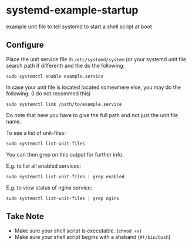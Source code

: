 # systemd-example-startup
example unit file to tell systemd to start a shell script at boot

## Configure

Place the unit service file in `/etc/systemd/system` (or your systemd unit file
search path if different) and the do the following:

	sudo systemctl enable example.service

In case your unit file is located located somewhere else, you may do the following:
(I do not recommed this)

	sudo systemctl link /path/to/example.service

Do note that here you have to give the full path and not just the unit file name.

To see a list of unit-files:

	sudo systemctl list-unit-files

You can then grep on this output for further info.

E.g. to list all enabled services:

	sudo systemctl list-unit-files | grep enabled


E.g. to view status of nginx service:

	sudo systemctl list-unit-files | grep nginx

## Take Note

* Make sure your shell script is executable. (`chmod +x`)
* Make sure your shell script begins with a sheband (`#!/bin/bash`)

